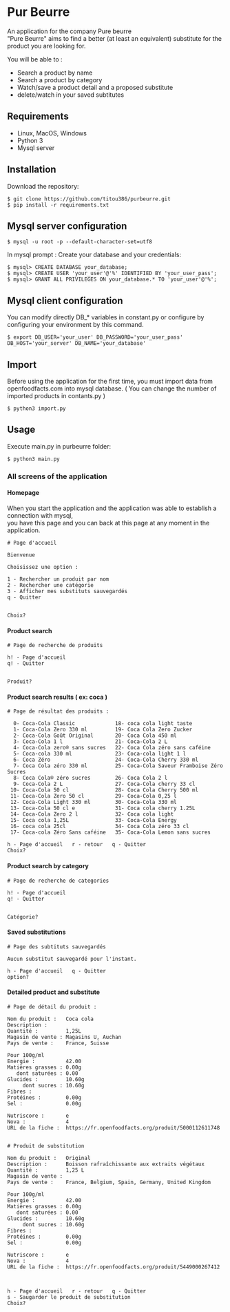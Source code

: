 # Pur Beurre
An application for the company Pure beurre   
"Pure Beurre" aims to find a better (at least an equivalent) substitute for the product you are looking for.    

You will be able to :   
* Search a product by name
* Search a product by category
* Watch/save a product detail and a proposed substitute
* delete/watch in your saved subtitutes

## Requirements
- Linux, MacOS, Windows
- Python 3
- Mysql server

## Installation
Download the repository:

    $ git clone https://github.com/titou386/purbeurre.git
    $ pip install -r requirements.txt

## Mysql server configuration

    $ mysql -u root -p --default-character-set=utf8

In mysql prompt :
Create your database and your credentials:

    $ mysql> CREATE DATABASE your_database;
    $ mysql> CREATE USER 'your_user'@'%' IDENTIFIED BY 'your_user_pass';
    $ mysql> GRANT ALL PRIVILEGES ON your_database.* TO 'your_user'@'%';

## Mysql client configuration
You can modify directly DB_* variables in constant.py or
configure by configuring your environment by this command.

    $ export DB_USER='your_user' DB_PASSWORD='your_user_pass' DB_HOST='your_server' DB_NAME='your_database'

## Import
Before using the application for the first time, you must import data from
openfoodfacts.com into mysql database.
( You can change the number of imported products in contants.py )

    $ python3 import.py

## Usage

Execute main.py in purbeurre folder:

    $ python3 main.py
### All screens of the application
#### Homepage
When you start the application and the application was able to establish a connection with mysql,  
you have this page and you can back at this page at any moment in the application.

    # Page d'accueil

    Bienvenue

    Choisissez une option :

    1 - Rechercher un produit par nom
    2 - Rechercher une catégorie
    3 - Afficher mes substituts sauvegardés
    q - Quitter


    Choix? 
#### Product search
    # Page de recherche de produits

    h! - Page d'accueil
    q! - Quitter


    Produit? 
#### Product search results ( ex: coca )
    # Page de résultat des produits :

      0- Coca-Cola Classic             18- coca cola light taste                   
      1- Coca-Cola Zero 330 ml         19- Coca Cola Zero Zucker                   
      2- Coca-Cola Goût Original       20- Coca Cola 450 ml                        
      3- Coca-Cola 1 l                 21- Coca-Cola 2 L                           
      4- Coca-Cola zero® sans sucres   22- Coca Cola zéro sans caféine             
      5- Coca-cola 330 ml              23- Coca-cola light 1 l                     
      6- Coca Zéro                     24- Coca-Cola Cherry 330 ml                 
      7- Coca Cola zéro 330 ml         25- Coca-Cola Saveur Framboise Zéro Sucres  
      8- Coca Cola® zéro sucres        26- Coca Cola 2 l                           
      9- Coca-Cola 2 L                 27- Coca-Cola cherry 33 cl                  
     10- Coca-Cola 50 cl               28- Coca Cola Cherry 500 ml                 
     11- Coca-Cola Zero 50 cl          29- Coca-Cola 0,25 l                        
     12- Coca-Cola Light 330 ml        30- Coca-Cola 330 ml                        
     13- Coca-Cola 50 cl e             31- Coca cola cherry 1.25L                  
     14- Coca-Cola Zero 2 l            32- Coca cola light                         
     15- Coca cola 1,25L               33- Coca-Cola Energy                        
     16- coca cola 25cl                34- Coca Cola zéro 33 cl                    
     17- Coca-cola Zéro Sans caféine   35- Coca-Cola Lemon sans sucres             
 
    h - Page d'accueil   r - retour   q - Quitter
    Choix? 
#### Product search by category
    # Page de recherche de categories

    h! - Page d'accueil
    q! - Quitter


    Catégorie?
#### Saved substitutions

    # Page des subtituts sauvegardés

    Aucun substitut sauvegardé pour l'instant.

    h - Page d'accueil   q - Quitter
    option? 

#### Detailed product and substitute
    # Page de détail du produit :

    Nom du produit :   Coca cola
    Description :      
    Quantité :         1,25L
    Magasin de vente : Magasins U, Auchan
    Pays de vente :    France, Suisse

    Pour 100g/ml
    Energie :          42.00
    Matières grasses : 0.00g
       dont saturées : 0.00
    Glucides :         10.60g
         dont sucres : 10.60g
    Fibres :           
    Protéines :        0.00g
    Sel :              0.00g

    Nutriscore :       e
    Nova :             4
    URL de la fiche :  https://fr.openfoodfacts.org/produit/5000112611748


    # Produit de substitution

    Nom du produit :   Original
    Description :      Boisson rafraîchissante aux extraits végétaux
    Quantité :         1,25 L
    Magasin de vente : 
    Pays de vente :    France, Belgium, Spain, Germany, United Kingdom

    Pour 100g/ml
    Energie :          42.00
    Matières grasses : 0.00g
       dont saturées : 0.00
    Glucides :         10.60g
         dont sucres : 10.60g
    Fibres :           
    Protéines :        0.00g
    Sel :              0.00g

    Nutriscore :       e
    Nova :             4
    URL de la fiche :  https://fr.openfoodfacts.org/produit/5449000267412



    h - Page d'accueil   r - retour   q - Quitter
    s - Saugarder le produit de substitution
    Choix? 
